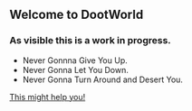 ## Welcome to DootWorld

### As visible this is a work in progress.

- Never Gonnna Give You Up.
- Never Gonna Let You Down.
- Never Gonna Turn Around and Desert You.

[This might help you!](https://www.youtube.com/watch?v=fC7oUOUEEi4)
